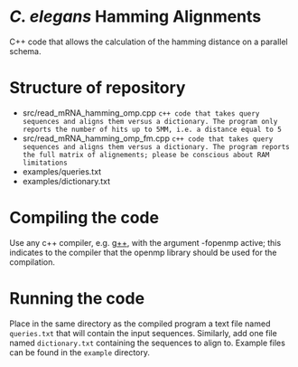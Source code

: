 # *C. elegans* Hamming Alignments
C++ code that allows the calculation of the hamming distance on a parallel schema.

# Structure of repository
* src/read_mRNA_hamming_omp.cpp `c++ code that takes query sequences and aligns them versus a dictionary. The program only reports the number of hits up to 5MM, i.e. a distance equal to 5`
* src/read_mRNA_hamming_omp_fm.cpp `c++ code that takes query sequences and aligns them versus a dictionary. The program reports the full matrix of alignements; please be conscious about RAM limitations`
* examples/queries.txt
* examples/dictionary.txt

# Compiling the code
Use any c++ compiler, e.g. [g++](https://man7.org/linux/man-pages/man1/g++.1.html), with the argument -fopenmp active; this indicates to the compiler that the openmp library should be used for the compilation.

# Running the code
Place in the same directory as the compiled program a text file named `queries.txt` that will contain the input sequences. Similarly, add one file named `dictionary.txt` containing the sequences to align to. Example files can be found in the `example` directory. 
